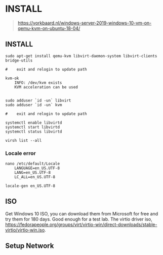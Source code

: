 # INSTALL
> https://vorkbaard.nl/windows-server-2019-windows-10-vm-on-qemu-kvm-on-ubuntu-18-04/

## INSTALL

```
sudo apt-get install qemu-kvm libvirt-daemon-system libvirt-clients bridge-utils

#    exit and relogin to update path

kvm-ok  
    INFO: /dev/kvm exists
    KVM acceleration can be used


sudo adduser `id -un` libvirt
sudo adduser `id -un` kvm

#    exit and relogin to update path

systemctl enable libvirtd
systemctl start libvirtd                                                                           
systemctl status libvirtd                                                                           
                                 
virsh list --all

```

### Locale error

```
nano /etc/default/Locale
    LANGUAGE=en_US.UTF-8
    LANG=en_US.UTF-8
    LC_ALL=en_US.UTF-8

locale-gen en_US.UTF-8
```

## ISO

Get Windows 10 ISO, you can download them from Microsoft for free and try them for 180 days. Good enough for a test lab.
The virtio driver iso, https://fedorapeople.org/groups/virt/virtio-win/direct-downloads/stable-virtio/virtio-win.iso.

## Setup Network

